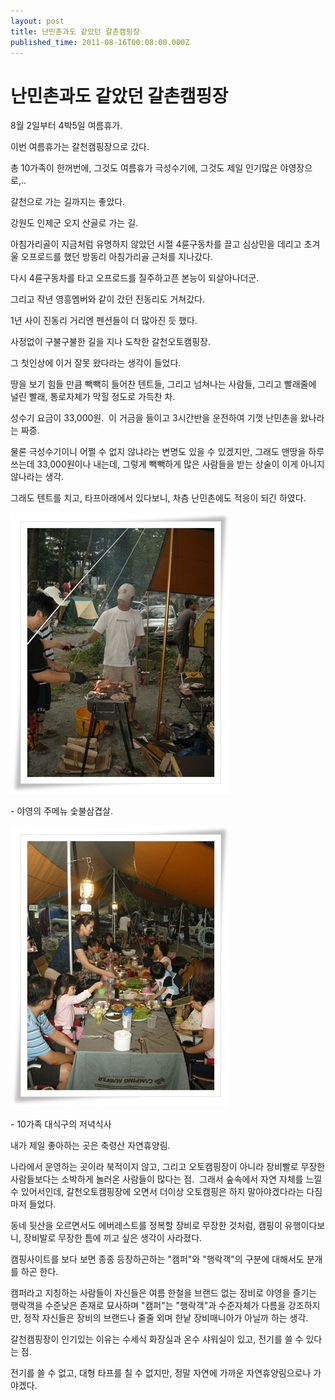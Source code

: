 ```yaml
---
layout: post
title: 난민촌과도 같았던 갈촌캠핑장
published_time: 2011-08-16T00:08:00.000Z
---
```


# 난민촌과도 같았던 갈촌캠핑장


8월 2일부터 4박5일 여름휴가.

이번 여름휴가는 갈천캠핑장으로 갔다.

총 10가족이 한꺼번에, 그것도 여름휴가 극성수기에, 그것도 제일 인기많은 야영장으로,..

갈천으로 가는 길까지는 좋았다.

강원도 인제군 오지 산골로 가는 길.

아침가리골이 지금처럼 유명하지 않았던 시절 4륜구동차를 끌고 심상민을 데리고 초겨울 오프로드를 했던 방동리 아침가리골 근처를 지나갔다.

다시 4륜구동차를 타고 오프로드를 질주하고픈 본능이 되살아나더군.

그리고 작년 영흥멤버와 같이 갔던 진동리도 거쳐갔다.

1년 사이 진동리 거리엔 펜션들이 더 많아진 듯 했다.

사정없이 구불구불한 길을 지나 도착한 갈천오토캠핑장.

그 첫인상에 이거 잘못 왔다라는 생각이 들었다.

땅을 보기 힘들 만큼 빽빽히 들어찬 텐트들, 그리고 넘쳐나는 사람들, 그리고 빨래줄에 널린 빨래, 통로자체가 막힐 정도로 가득찬 차.

성수기 요금이 33,000원.  이 거금을 들이고 3시간반을 운전하여 기껏 난민촌을 왔나라는 짜증.

물론 극성수기이니 어쩔 수 없지 않냐라는 변명도 있을 수 있겠지만, 그래도 맨땅을 하루 쓰는데 33,000원이나 내는데, 그렇게 빽빽하게 많은 사람들을 받는 상술이 이게 아니지 않나라는 생각.

그래도 텐트를 치고, 타프아래에서 있다보니, 차츰 난민촌에도 적응이 되긴 하였다.

![](../pds/201108/16/80/a0109780_4e4a7f83e8db1.jpg)

\- 야영의 주메뉴 숯불삼겹살.

![](../pds/201108/16/80/a0109780_4e4a7fc120d78.jpg)

\- 10가족 대식구의 저녁식사

내가 제일 좋아하는 곳은 축령산 자연휴양림.

나라에서 운영하는 곳이라 북적이지 않고, 그리고 오토캠핑장이 아니라 장비빨로 무장한 사람들보다는 소박하게 놀러온 사람들이 많다는 점.  그래서 숲속에서 자연 자체를 느낄 수 있어서인데, 갈천오토캠핑장에 오면서 더이상 오토캠핑은 하지 말아야겠다라는 다짐마저 들었다.

동네 뒷산을 오르면서도 에버레스트를 정복할 장비로 무장한 것처럼, 캠핑이 유행이다보니, 장비발로 무장한 틈에 끼고 싶은 생각이 사라졌다.

캠핑사이트를 보다 보면 종종 등장하곤하는 "캠퍼"와 "행락객"의 구분에 대해서도 분개를 하곤 한다.

캠퍼라고 지칭하는 사람들이 자신들은 여름 한철을 브랜드 없는 장비로 야영을 즐기는 행락객을 수준낮은 존재로 묘사하며 "캠퍼"는 "행락객"과 수준자체가 다름을 강조하지만, 정작 자신들은 장비의 브랜드나 줄줄 외며 한낱 장비매니아가 아닐까 하는 생각.

갈천캠핑장이 인기있는 이유는 수세식 화장실과 온수 샤워실이 있고, 전기를 쓸 수 있다는 점.

전기를 쓸 수 없고, 대형 타프를 칠 수 없지만, 정말 자연에 가까운 자연휴양림으로나 가야겠다.

